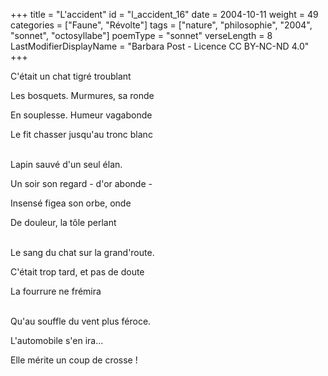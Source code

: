 +++
title = "L'accident"
id = "l_accident_16"
date = 2004-10-11
weight = 49
categories = ["Faune", "Révolte"]
tags = ["nature", "philosophie", "2004", "sonnet", "octosyllabe"]
poemType = "sonnet"
verseLength = 8
LastModifierDisplayName = "Barbara Post - Licence CC BY-NC-ND 4.0"
+++

C'était un chat tigré troublant

Les bosquets. Murmures, sa ronde

En souplesse. Humeur vagabonde

Le fit chasser jusqu'au tronc blanc

 \
Lapin sauvé d'un seul élan.

Un soir son regard - d'or abonde -

Insensé figea son orbe, onde

De douleur, la tôle perlant

 \
Le sang du chat sur la grand'route.

C'était trop tard, et pas de doute

La fourrure ne frémira

 \
Qu'au souffle du vent plus féroce.

L'automobile s'en ira...

Elle mérite un coup de crosse !
